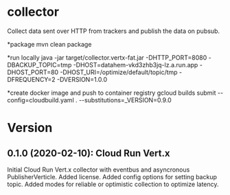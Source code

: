 # collector
Collect data sent over HTTP from trackers and publish the data on pubsub.

*package
mvn clean package

*run locally
java -jar target/collector.vertx-fat.jar -DHTTP_PORT=8080 -DBACKUP_TOPIC=tmp -DHOST=datahem-vkd3zhb3jq-lz.a.run.app -DHOST_PORT=80 -DHOST_URI=/optimize/default/topic/tmp -DFREQUENCY=2 -DVERSION=1.0.0

*create docker image and push to container registry
gcloud builds submit --config=cloudbuild.yaml . --substitutions=_VERSION=0.9.0

# Version

## 0.1.0 (2020-02-10): Cloud Run Vert.x
Initial Cloud Run Vert.x collector with eventbus and asyncronous PublisherVerticle.
Added license.
Added config options for setting backup topic.
Added modes for reliable or optimistic collection to optimize latency.